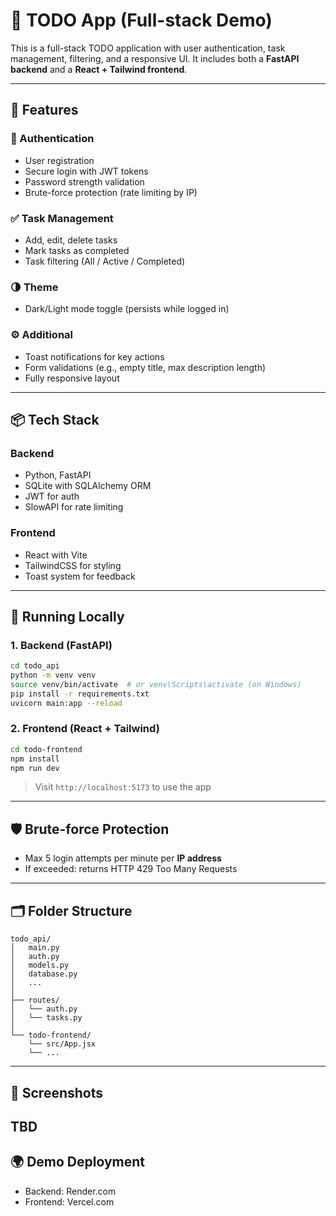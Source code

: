 # 📜 TODO App (Full-stack Demo)

This is a full-stack TODO application with user authentication, task management, filtering, and a responsive UI. It includes both a **FastAPI backend** and a **React + Tailwind frontend**.

---

## 🚀 Features

### 🔐 Authentication
- User registration
- Secure login with JWT tokens
- Password strength validation
- Brute-force protection (rate limiting by IP)

### ✅ Task Management
- Add, edit, delete tasks
- Mark tasks as completed
- Task filtering (All / Active / Completed)

### 🌗 Theme
- Dark/Light mode toggle (persists while logged in)

### ⚙️ Additional
- Toast notifications for key actions
- Form validations (e.g., empty title, max description length)
- Fully responsive layout

---

## 📦 Tech Stack

### Backend
- Python, FastAPI
- SQLite with SQLAlchemy ORM
- JWT for auth
- SlowAPI for rate limiting

### Frontend
- React with Vite
- TailwindCSS for styling
- Toast system for feedback

---

## 🧪 Running Locally

### 1. Backend (FastAPI)
```bash
cd todo_api
python -m venv venv
source venv/bin/activate  # or venv\Scripts\activate (on Windows)
pip install -r requirements.txt
uvicorn main:app --reload
```

### 2. Frontend (React + Tailwind)
```bash
cd todo-frontend
npm install
npm run dev
```

> Visit `http://localhost:5173` to use the app

---

## 🛡️ Brute-force Protection

- Max 5 login attempts per minute per **IP address**
- If exceeded: returns HTTP 429 Too Many Requests

---

## 🗂️ Folder Structure
```
todo_api/
│   main.py
│   auth.py
│   models.py
│   database.py
│   ...
│
├── routes/
│   └── auth.py
│   └── tasks.py
│
└── todo-frontend/
    └── src/App.jsx
    └── ...
```

---

## 📸 Screenshots
TBD
---

## 🌍 Demo Deployment
- Backend: Render.com
- Frontend: Vercel.com

